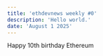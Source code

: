 ```yaml
---
title: 'ethdevnews weekly #0'
description: 'Hello world.'
date: 'August 1 2025'
---
```


Happy 10th birthday Ethereum